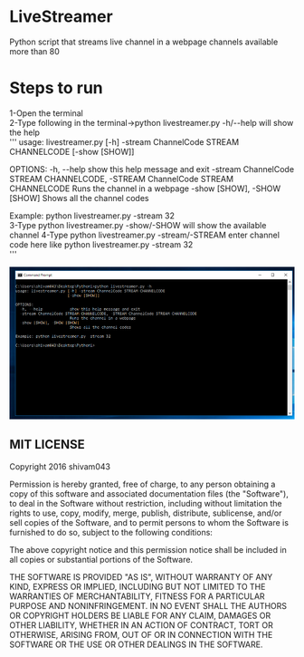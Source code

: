 # LiveStreamer
Python script that streams live channel in a webpage channels available more than 80
# Steps to run
1-Open the terminal<br />
2-Type following in the terminal->python livestreamer.py -h/--help will show the help</br>
''' usage: livestreamer.py [-h] -stream ChannelCode STREAM CHANNELCODE
                       [-show [SHOW]]

OPTIONS:
  -h, --help            show this help message and exit
  -stream ChannelCode STREAM CHANNELCODE, -STREAM ChannelCode STREAM CHANNELCODE
                        Runs the channel in a webpage
  -show [SHOW], -SHOW [SHOW]
                        Shows all the channel codes  

Example: python livestreamer.py -stream 32<br/>
3-Type python livestreamer.py -show/-SHOW will show the available channel
4-Type python livestreamer.py -stream/-STREAM  enter channel code here like  python livestreamer.py -stream 32</br> '''

![Screenshot of the script in action](https://github.com/shivam043/LiveStreamer/blob/master/livestreamer.png)

## MIT LICENSE

Copyright 2016 shivam043

Permission is hereby granted, free of charge, to any person obtaining a copy of this software and associated documentation files (the "Software"), to deal in the Software without restriction, including without limitation the rights to use, copy, modify, merge, publish, distribute, sublicense, and/or sell copies of the Software, and to permit persons to whom the Software is furnished to do so, subject to the following conditions:

The above copyright notice and this permission notice shall be included in all copies or substantial portions of the Software.

THE SOFTWARE IS PROVIDED "AS IS", WITHOUT WARRANTY OF ANY KIND, EXPRESS OR IMPLIED, INCLUDING BUT NOT LIMITED TO THE WARRANTIES OF MERCHANTABILITY, FITNESS FOR A PARTICULAR PURPOSE AND NONINFRINGEMENT. IN NO EVENT SHALL THE AUTHORS OR COPYRIGHT HOLDERS BE LIABLE FOR ANY CLAIM, DAMAGES OR OTHER LIABILITY, WHETHER IN AN ACTION OF CONTRACT, TORT OR OTHERWISE, ARISING FROM, OUT OF OR IN CONNECTION WITH THE SOFTWARE OR THE USE OR OTHER DEALINGS IN THE SOFTWARE.
